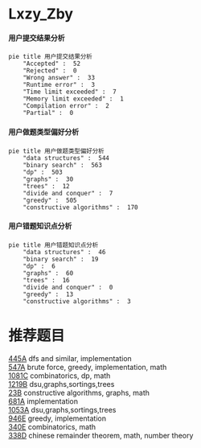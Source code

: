 # Lxzy_Zby

<!-- tabs:start -->



#### **用户提交结果分析**

```mermaid
pie title 用户提交结果分析
    "Accepted" :  52
    "Rejected" :  0
    "Wrong answer" :  33
    "Runtime error" :  3
    "Time limit exceeded" :  7
    "Memory limit exceeded" :  1
    "Compilation error" :  2
    "Partial" :  0
```

#### **用户做题类型偏好分析**

```mermaid
pie title 用户做题类型偏好分析
    "data structures" :  544
    "binary search" :  563
    "dp" :  503
    "graphs" :  30
    "trees" :  12
    "divide and conquer" :  7
    "greedy" :  505
    "constructive algorithms" :  170
```
#### **用户错题知识点分析**

```mermaid
pie title 用户错题知识点分析
    "data structures" :  46
    "binary search" :  19
    "dp" :  6
    "graphs" :  60
    "trees" :  16
    "divide and conquer" :  0
    "greedy" :  13
    "constructive algorithms" :  3
```



<!-- tabs:end -->
# 推荐题目
[445A](https://codeforces.com/contest/445/problem/A)		dfs and similar,
                        implementation		  
[547A](https://codeforces.com/contest/547/problem/A)		brute force,
                        greedy,
                        implementation,
                        math		  
[1081C](https://codeforces.com/contest/1081/problem/C)		combinatorics,
                        dp,
                        math		  
[1219B](https://codeforces.com/contest/1219/problem/B)		dsu,graphs,sortings,trees		  
[23B](https://codeforces.com/contest/23/problem/B)		constructive algorithms,
                        graphs,
                        math		  
[681A](https://codeforces.com/contest/681/problem/A)		implementation		  
[1053A](https://codeforces.com/contest/1053/problem/A)		dsu,graphs,sortings,trees		  
[946E](https://codeforces.com/contest/946/problem/E)		greedy,
                        implementation		  
[340E](https://codeforces.com/contest/340/problem/E)		combinatorics,
                        math		  
[338D](https://codeforces.com/contest/338/problem/D)		chinese remainder theorem,
                        math,
                        number theory		  
